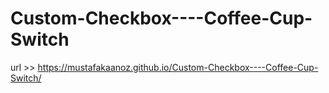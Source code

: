 # Custom-Checkbox----Coffee-Cup-Switch

url >> https://mustafakaanoz.github.io/Custom-Checkbox----Coffee-Cup-Switch/
